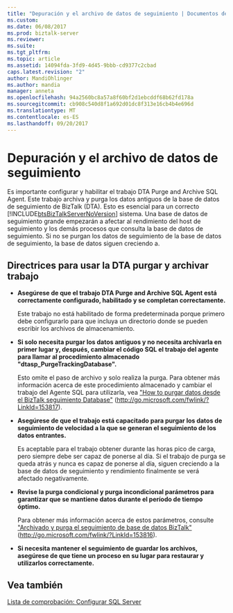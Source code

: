 ```yaml
---
title: "Depuración y el archivo de datos de seguimiento | Documentos de Microsoft"
ms.custom: 
ms.date: 06/08/2017
ms.prod: biztalk-server
ms.reviewer: 
ms.suite: 
ms.tgt_pltfrm: 
ms.topic: article
ms.assetid: 14094fda-3fd9-4d45-9bbb-cd9377c2cbad
caps.latest.revision: "2"
author: MandiOhlinger
ms.author: mandia
manager: anneta
ms.openlocfilehash: 94a2560bc8a57a8f60bf2d1ebcddf68b62fd178a
ms.sourcegitcommit: cb908c540d8f1a692d01dc8f313e16cb4b4e696d
ms.translationtype: MT
ms.contentlocale: es-ES
ms.lasthandoff: 09/20/2017
---
```

# <a name="purging-and-archiving-tracking-data"></a>Depuración y el archivo de datos de seguimiento
Es importante configurar y habilitar el trabajo DTA Purge and Archive SQL Agent. Este trabajo archiva y purga los datos antiguos de la base de datos de seguimiento de BizTalk (DTA). Esto es esencial para un correcto [!INCLUDE[btsBizTalkServerNoVersion](../includes/btsbiztalkservernoversion-md.md)] sistema. Una base de datos de seguimiento grande empezarán a afectar al rendimiento del host de seguimiento y los demás procesos que consulta la base de datos de seguimiento. Si no se purgan los datos de seguimiento de la base de datos de seguimiento, la base de datos siguen creciendo a.  
  
## <a name="guidelines-for-using-the-dta-purge-and-archive-job"></a>Directrices para usar la DTA purgar y archivar trabajo  
  
-   **Asegúrese de que el trabajo DTA Purge and Archive SQL Agent está correctamente configurado, habilitado y se completan correctamente.**  
  
     Este trabajo no está habilitado de forma predeterminada porque primero debe configurarlo para que incluya un directorio donde se pueden escribir los archivos de almacenamiento.  
  
-   **Si solo necesita purgar los datos antiguos y no necesita archivarla en primer lugar y, después, cambiar el código SQL el trabajo del agente para llamar al procedimiento almacenado "dtasp_PurgeTrackingDatabase".**  
  
     Esto omite el paso de archivo y solo realiza la purga. Para obtener más información acerca de este procedimiento almacenado y cambiar el trabajo del Agente SQL para utilizarla, vea ["How to purgar datos desde el BizTalk seguimiento Database"](http://go.microsoft.com/fwlink/?LinkId=153817) (http://go.microsoft.com/fwlink/?LinkId=153817).  
  
-   **Asegúrese de que el trabajo está capacitado para purgar los datos de seguimiento de velocidad a la que se generan el seguimiento de los datos entrantes.**  
  
     Es aceptable para el trabajo obtener durante las horas pico de carga, pero siempre debe ser capaz de ponerse al día. Si el trabajo de purga se queda atrás y nunca es capaz de ponerse al día, siguen creciendo a la base de datos de seguimiento y rendimiento finalmente se verá afectado negativamente.  
  
-   **Revise la purga condicional y purga incondicional parámetros para garantizar que se mantiene datos durante el período de tiempo óptimo.**  
  
     Para obtener más información acerca de estos parámetros, consulte ["Archivado y purga el seguimiento de base de datos BizTalk"](http://go.microsoft.com/fwlink/?LinkId=153816) (http://go.microsoft.com/fwlink/?LinkId=153816).  
  
-   **Si necesita mantener el seguimiento de guardar los archivos, asegúrese de que tiene un proceso en su lugar para restaurar y utilizarlos correctamente.**  
  
## <a name="see-also"></a>Vea también  
 [Lista de comprobación: Configurar SQL Server](~/technical-guides/checklist-configuring-sql-server.md)